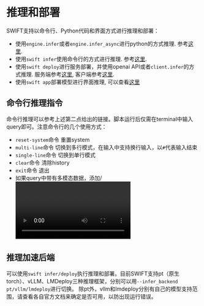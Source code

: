 # 推理和部署

SWIFT支持以命令行、Python代码和界面方式进行推理和部署：
- 使用`engine.infer`或者`engine.infer_async`进行python的方式推理. 参考[这里](https://github.com/modelscope/ms-swift/blob/main/examples/infer/demo.py).
- 使用`swift infer`使用命令行的方式进行推理. 参考[这里](https://github.com/modelscope/ms-swift/blob/main/examples/infer/cli_demo.sh).
- 使用`swift deploy`进行服务部署，并使用openai API或者`client.infer`的方式推理. 服务端参考[这里](https://github.com/modelscope/ms-swift/tree/main/examples/deploy/server), 客户端参考[这里](https://github.com/modelscope/ms-swift/tree/main/examples/deploy/client).
- 使用`swift app`部署模型进行界面推理, 可以查看[这里](../GetStarted/界面使用.md)


## 命令行推理指令

命令行推理可以参考上述第二点给出的链接。脚本运行后仅需在terminal中输入query即可。注意命令行的几个使用方式：
- `reset-system`命令 重置system
- `multi-line`命令 切换到多行模式，在输入中支持换行输入，以`#`代表输入结束
- `single-line`命令 切换到单行模式
- `clear`命令 清除history
- `exit`命令 退出
- 如果query中带有多模态数据，添加<image>/<video>/<audio>等标签，例如输入`<image>What is in the image?`，即可在接下来输入图片地址

## 推理加速后端

可以使用`swift infer/deploy`执行推理和部署。目前SWIFT支持pt（原生torch）、vLLM、LMDeploy三种推理框架，分别可以用`--infer_backend pt/vllm/lmdeploy`进行切换。
除pt外，vllm和lmdeploy分别有自己的模型支持范围，请查看各自官方文档来确定是否可用，以防出现运行错误。
